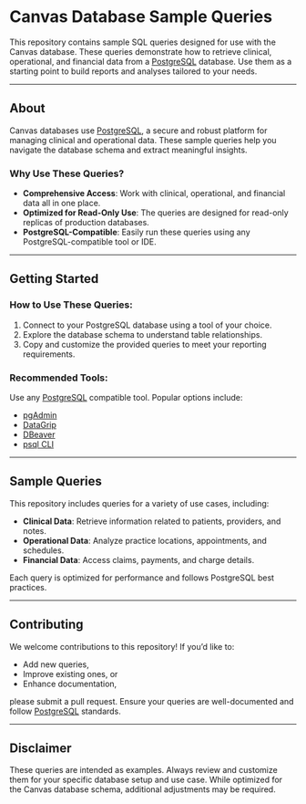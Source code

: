 # Canvas Database Sample Queries

This repository contains sample SQL queries designed for use with the Canvas database. These queries demonstrate how to retrieve clinical, operational, and financial data from a [PostgreSQL](https://www.postgresql.org/) database. Use them as a starting point to build reports and analyses tailored to your needs.

---

## About

Canvas databases use [PostgreSQL](https://www.postgresql.org/), a secure and robust platform for managing clinical and operational data. These sample queries help you navigate the database schema and extract meaningful insights.

### Why Use These Queries?
- **Comprehensive Access**: Work with clinical, operational, and financial data all in one place.
- **Optimized for Read-Only Use**: The queries are designed for read-only replicas of production databases.
- **PostgreSQL-Compatible**: Easily run these queries using any PostgreSQL-compatible tool or IDE.

---

## Getting Started

### How to Use These Queries:
1. Connect to your PostgreSQL database using a tool of your choice.
2. Explore the database schema to understand table relationships.
3. Copy and customize the provided queries to meet your reporting requirements.

### Recommended Tools:
Use any [PostgreSQL](https://www.postgresql.org/) compatible tool. Popular options include:
- [pgAdmin](https://www.pgadmin.org/)
- [DataGrip](https://www.jetbrains.com/datagrip/)
- [DBeaver](https://dbeaver.io/)
- [psql CLI](https://www.postgresql.org/docs/current/app-psql.html)

---

## Sample Queries

This repository includes queries for a variety of use cases, including:
- **Clinical Data**: Retrieve information related to patients, providers, and notes.
- **Operational Data**: Analyze practice locations, appointments, and schedules.
- **Financial Data**: Access claims, payments, and charge details.

Each query is optimized for performance and follows PostgreSQL best practices.

---

## Contributing

We welcome contributions to this repository! If you’d like to:
- Add new queries,
- Improve existing ones, or
- Enhance documentation,

please submit a pull request. Ensure your queries are well-documented and follow [PostgreSQL](https://www.postgresql.org/) standards.

---

## Disclaimer

These queries are intended as examples. Always review and customize them for your specific database setup and use case. While optimized for the Canvas database schema, additional adjustments may be required.
